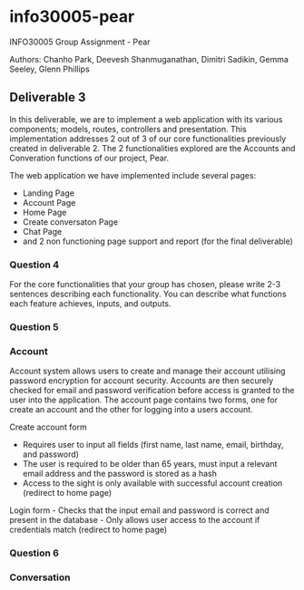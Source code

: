 # info30005-pear

INFO30005 Group Assignment - Pear

Authors: Chanho Park, Deevesh Shanmuganathan, Dimitri Sadikin, Gemma Seeley, Glenn Phillips

## Deliverable 3

In this deliverable, we are to implement a web application with its various components; models, routes, controllers and presentation.
This implementation addresses 2 out of 3 of our core functionalities previously created in deliverable 2. The 2 functionalities explored are the Accounts and Converation functions of our project, Pear.

The web application we have implemented include several pages:
  - Landing Page
  - Account Page
  - Home Page
  - Create conversaton Page
  - Chat Page
  - and 2 non functioning page support and report (for the final deliverable)
  
  
### Question 4
For the core functionalities that your group has chosen, please write 2-3 sentences describing each functionality. You can describe what functions each feature achieves, inputs, and outputs. 


### Question 5
### Account

Account system allows users to create and manage their account utilising password encryption for account security. Accounts are then securely checked for email and password verification before access is granted to the user into the application. The account page contains two forms, one for create an account and the other for logging into a users account. 

Create account form 
  -	Requires user to input all fields (first name, last name, email, birthday, and password)
  -	The user is required to be older than 65 years, must input a relevant email address and       the password is stored as a hash 
  -	Access to the sight is only available with successful account creation (redirect to home       page)

  Login form 
    -	Checks that the input email and password is correct and present in the database
    -	Only allows user access to the account if credentials match (redirect to home page)

### Question 6
### Conversation




